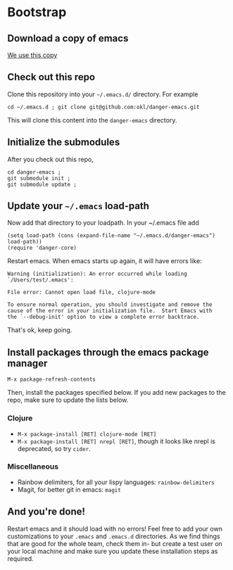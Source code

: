 # Bootstrap

## Download a copy of emacs

[We use this copy](http://emacsformacosx.com/)

## Check out this repo
Clone this repository into your `~/.emacs.d/` directory.  For example

`cd ~/.emacs.d ; git clone git@github.com:okl/danger-emacs.git`

This will clone this content into the `danger-emacs` directory.

## Initialize the submodules
After you check out this repo,

```
cd danger-emacs ;
git submodule init ;
git submodule update ;
```

## Update your `~/.emacs` load-path
Now add that directory to your loadpath. In your ~/.emacs file add

```
(setq load-path (cons (expand-file-name "~/.emacs.d/danger-emacs") load-path))
(require 'danger-core)
```

Restart emacs.
When emacs starts up again, it will have errors like:

```
Warning (initialization): An error occurred while loading `/Users/test/.emacs':

File error: Cannot open load file, clojure-mode

To ensure normal operation, you should investigate and remove the
cause of the error in your initialization file.  Start Emacs with
the `--debug-init' option to view a complete error backtrace.
```

That's ok, keep going.

## Install packages through the emacs package manager

```
M-x package-refresh-contents
```

Then, install the packages specified below. If you add new packages to the repo, make sure to update the lists below.

### Clojure

* `M-x package-install [RET] clojure-mode [RET]`
* `M-x package-install [RET] nrepl [RET]`, though it looks like nrepl
is deprecated, so try `cider`.

### Miscellaneous

* Rainbow delimiters, for all your lispy languages: `rainbow-delimiters`
* Magit, for better git in emacs: `magit`

## And you're done!

Restart emacs and it should load with no errors! Feel free to add your own customizations to your `.emacs` and `.emacs.d` directories. As we find things that are good for the whole team, check them in- but create a test user on your local machine and make sure you update these installation steps as required.
